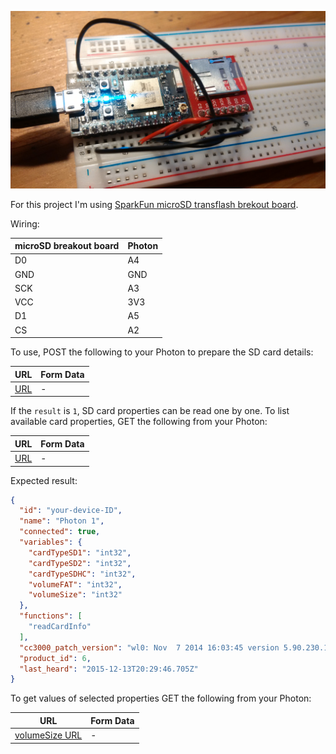 ![SD Card](https://raw.githubusercontent.com/PiotrJustyna/photon-sandbox/master/4_SD_Card_Info/IMG_20151213_202048.jpg)

For this project I'm using [SparkFun microSD transflash brekout board](https://www.sparkfun.com/products/544).

Wiring:

microSD breakout board | Photon
--- | ---
D0 | A4
GND | GND
SCK | A3
VCC | 3V3
D1 | A5
CS | A2

To use, POST the following to your Photon to prepare the SD card details:

URL | Form Data
--- | ---
[URL](https://api.particle.io/v1/devices/your-device-ID-goes-here/readCardInfo?access_token=your-access-token-goes-here) | -

If the ```result``` is ```1```, SD card properties can be read one by one. To list available card properties, GET the following from your Photon:

URL | Form Data
--- | ---
[URL](https://api.particle.io/v1/devices/your-device-ID-goes-here/?access_token=your-access-token-goes-here) | -

Expected result:

```json
{
  "id": "your-device-ID",
  "name": "Photon 1",
  "connected": true,
  "variables": {
    "cardTypeSD1": "int32",
    "cardTypeSD2": "int32",
    "cardTypeSDHC": "int32",
    "volumeFAT": "int32",
    "volumeSize": "int32"
  },
  "functions": [
    "readCardInfo"
  ],
  "cc3000_patch_version": "wl0: Nov  7 2014 16:03:45 version 5.90.230.12 FWID 01-1a002c7c",
  "product_id": 6,
  "last_heard": "2015-12-13T20:29:46.705Z"
}
```

To get values of selected properties GET the following from your Photon:

URL | Form Data
--- | ---
[volumeSize URL](https://api.particle.io/v1/devices/your-device-ID-goes-here/volumeSize?access_token=your-access-token-goes-here) | -

